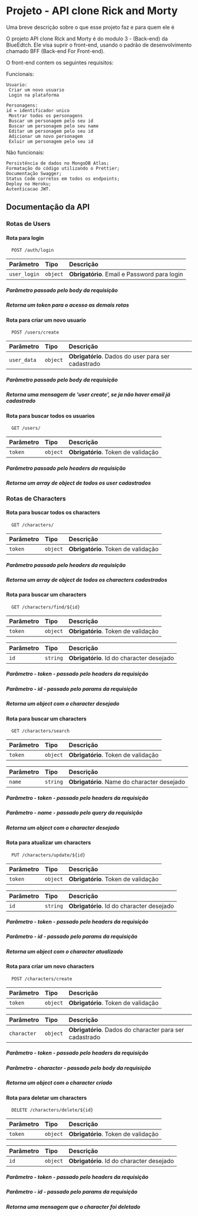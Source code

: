 # Projeto - API clone Rick and Morty

Uma breve descrição sobre o que esse projeto faz e para quem ele é

O projeto API clone Rick and Morty é do modulo 3 - (Back-end) da BlueEdtch. Ele visa suprir
o front-end, usando o padrão de desenvolvimento chamado BFF (Back-end For Front-end).

<p>O front-end contem os seguintes requisitos:</p>
<p>Funcionais:</p>

    Usuario:
     Criar um novo usuario
     Login na plataforma

    Personagens:
    id = identificador unico
     Mostrar todos os personagens
     Buscar um personagem pelo seu id
     Buscar um personagem pelo seu name
     Editar um personagem pelo seu id
     Adicionar um novo personagem
     Exluir um personagem pelo seu id

<p>Não funcionais:</p>

    Persistência de dados no MongoDB Atlas;
    Formatação do código utilizando o Prettier;
    Documentação Swagger;
    Status Code corretos em todos os endpoints;
    Deploy no Heroku;
    Autenticacao JWT.

## Documentação da API

### Rotas de Users

#### Rota para login

```http
  POST /auth/login
```

| Parâmetro    | Tipo     | Descrição                                    |
| :----------- | :------- | :------------------------------------------- |
| `user_login` | `object` | **Obrigatório**. Email e Password para login |

##### Parâmetro passado pelo body da requisição

##### Retorna um token para o acesso as demais rotas

#### Rota para criar um novo usuario

```http
  POST /users/create
```

| Parâmetro   | Tipo     | Descrição                                          |
| :---------- | :------- | :------------------------------------------------- |
| `user_data` | `object` | **Obrigatório**. Dados do user para ser cadastrado |

##### Parâmetro passado pelo body da requisição

##### Retorna uma mensagem de 'user create', se ja não haver email já cadastrado

#### Rota para buscar todos os usuarios

```http
  GET /users/
```

| Parâmetro | Tipo     | Descrição                           |
| :-------- | :------- | :---------------------------------- |
| `token`   | `object` | **Obrigatório**. Token de validação |

##### Parâmetro passado pelo headers da requisição

##### Retorna um array de object de todos os user cadastrados

### Rotas de Characters

#### Rota para buscar todos os characters

```http
  GET /characters/
```

| Parâmetro | Tipo     | Descrição                           |
| :-------- | :------- | :---------------------------------- |
| `token`   | `object` | **Obrigatório**. Token de validação |

##### Parâmetro passado pelo headers da requisição

##### Retorna um array de object de todos os characters cadastrados

#### Rota para buscar um characters

```http
  GET /characters/find/${id}
```

| Parâmetro | Tipo     | Descrição                           |
| :-------- | :------- | :---------------------------------- |
| `token`   | `object` | **Obrigatório**. Token de validação |

| Parâmetro | Tipo     | Descrição                                 |
| :-------- | :------- | :---------------------------------------- |
| `id`      | `string` | **Obrigatório**. Id do character desejado |

##### Parâmetro - token - passado pelo headers da requisição

##### Parâmetro - id - passado pelo params da requisição

##### Retorna um object com o character desejado

#### Rota para buscar um characters

```http
  GET /characters/search
```

| Parâmetro | Tipo     | Descrição                           |
| :-------- | :------- | :---------------------------------- |
| `token`   | `object` | **Obrigatório**. Token de validação |

| Parâmetro | Tipo     | Descrição                                   |
| :-------- | :------- | :------------------------------------------ |
| `name`    | `string` | **Obrigatório**. Name do character desejado |

##### Parâmetro - token - passado pelo headers da requisição

##### Parâmetro - name - passado pelo query da requisição

##### Retorna um object com o character desejado

#### Rota para atualizar um characters

```http
  PUT /characters/update/${id}
```

| Parâmetro | Tipo     | Descrição                           |
| :-------- | :------- | :---------------------------------- |
| `token`   | `object` | **Obrigatório**. Token de validação |

| Parâmetro | Tipo     | Descrição                                 |
| :-------- | :------- | :---------------------------------------- |
| `id`      | `string` | **Obrigatório**. Id do character desejado |

##### Parâmetro - token - passado pelo headers da requisição

##### Parâmetro - id - passado pelo params da requisição

##### Retorna um object com o character atualizado

#### Rota para criar um novo characters

```http
  POST /characters/create
```

| Parâmetro | Tipo     | Descrição                           |
| :-------- | :------- | :---------------------------------- |
| `token`   | `object` | **Obrigatório**. Token de validação |

| Parâmetro   | Tipo     | Descrição                                               |
| :---------- | :------- | :------------------------------------------------------ |
| `character` | `object` | **Obrigatório**. Dados do character para ser cadastrado |

##### Parâmetro - token - passado pelo headers da requisição

##### Parâmetro - character - passado pelo body da requisição

##### Retorna um object com o character criado

#### Rota para deletar um characters

```http
  DELETE /characters/delete/${id}
```

| Parâmetro | Tipo     | Descrição                           |
| :-------- | :------- | :---------------------------------- |
| `token`   | `object` | **Obrigatório**. Token de validação |

| Parâmetro | Tipo     | Descrição                                 |
| :-------- | :------- | :---------------------------------------- |
| `id`      | `object` | **Obrigatório**. Id do character desejado |

##### Parâmetro - token - passado pelo headers da requisição

##### Parâmetro - id - passado pelo params da requisição

##### Retorna uma mensagem que o character foi deletado
